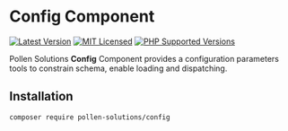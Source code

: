 # Config Component

[![Latest Version](https://img.shields.io/badge/release-1.0.0-blue?style=for-the-badge)](https://www.presstify.com/pollen-solutions/config/)
[![MIT Licensed](https://img.shields.io/badge/license-MIT-green?style=for-the-badge)](LICENSE.md)
[![PHP Supported Versions](https://img.shields.io/badge/PHP->=7.4-8892BF?style=for-the-badge&logo=php)](https://www.php.net/supported-versions.php)

Pollen Solutions **Config** Component provides a configuration parameters tools to constrain schema, enable loading and dispatching.

## Installation

```bash
composer require pollen-solutions/config
```
